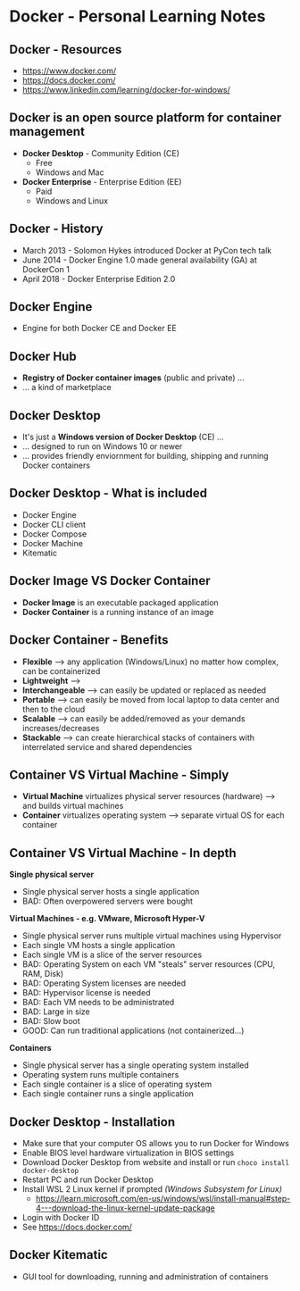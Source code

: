 # Docker - Personal Learning Notes

## Docker - Resources
- https://www.docker.com/
- https://docs.docker.com/
- https://www.linkedin.com/learning/docker-for-windows/

## Docker is an open source platform for container management
- **Docker Desktop** - Community Edition (CE)
  - Free
  - Windows and Mac
- **Docker Enterprise** - Enterprise Edition (EE)
  - Paid
  - Windows and Linux
  
## Docker - History
- March 2013 - Solomon Hykes introduced Docker at PyCon tech talk
- June 2014 - Docker Engine 1.0 made general availability (GA) at DockerCon 1
- April 2018 - Docker Enterprise Edition 2.0

## Docker Engine
- Engine for both Docker CE and Docker EE

## Docker Hub
- **Registry of Docker container images** (public and private) ...
- ... a kind of marketplace 

## Docker Desktop
- It's just a **Windows version of Docker Desktop** (CE) ...
- ... designed to run on Windows 10 or newer
- ... provides friendly enviornment for building, shipping and running Docker containers

## Docker Desktop - What is included
- Docker Engine
- Docker CLI client
- Docker Compose
- Docker Machine
- Kitematic

## Docker Image VS Docker Container
- **Docker Image** is an executable packaged application
- **Docker Container** is a running instance of an image

## Docker Container - Benefits
- **Flexible** --> any application (Windows/Linux) no matter how complex, can be containerized
- **Lightweight** -->
- **Interchangeable** --> can easily be updated or replaced as needed
- **Portable** --> can easily be moved from local laptop to data center and then to the cloud
- **Scalable** --> can easily be added/removed as your demands increases/decreases
- **Stackable** --> can create hierarchical stacks of containers with interrelated service and shared dependencies

## Container VS Virtual Machine - Simply
- **Virtual Machine** virtualizes physical server resources (hardware) --> and builds virtual machines
- **Container** virtualizes operating system --> separate virtual OS for each container

## Container VS Virtual Machine - In depth
**Single physical server**
- Single physical server hosts a single application
- BAD: Often overpowered servers were bought

**Virtual Machines - e.g. VMware, Microsoft Hyper-V**
- Single physical server runs multiple virtual machines using Hypervisor
- Each single VM hosts a single application
- Each single VM is a slice of the server resources
- BAD: Operating System on each VM "steals" server resources (CPU, RAM, Disk)
- BAD: Operating System licenses are needed
- BAD: Hypervisor license is needed
- BAD: Each VM needs to be administrated
- BAD: Large in size
- BAD: Slow boot
- GOOD: Can run traditional applications (not containerized...)

**Containers**
- Single physical server has a single operating system installed
- Operating system runs multiple containers
- Each single container is a slice of operating system
- Each single container runs a single application

## Docker Desktop - Installation
- Make sure that your computer OS allows you to run Docker for Windows
- Enable BIOS level hardware virtualization in BIOS settings
- Download Docker Desktop from website and install or run `choco install docker-desktop`
- Restart PC and run Docker Desktop
- Install WSL 2 Linux kernel if prompted *(Windows Subsystem for Linux)*
  - https://learn.microsoft.com/en-us/windows/wsl/install-manual#step-4---download-the-linux-kernel-update-package
- Login with Docker ID
- See https://docs.docker.com/

## Docker Kitematic
- GUI tool for downloading, running and administration of containers
